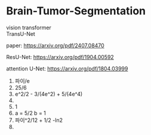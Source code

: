 # Brain-Tumor-Segmentation

vision transformer  
TransU-Net 

paper: https://arxiv.org/pdf/2407.08470

ResU-Net: https://arxiv.org/pdf/1904.00592

attention U-Net: https://arxiv.org/pdf/1804.03999

1. 파이/e
2. 25/6
3. e^2/2 - 3/(4e^2) + 5/(4e^4)
4. 
5. 1
6. a = 5/2 b = 1
7. 파이^2/12 + 1/2 -ln2
8. 
